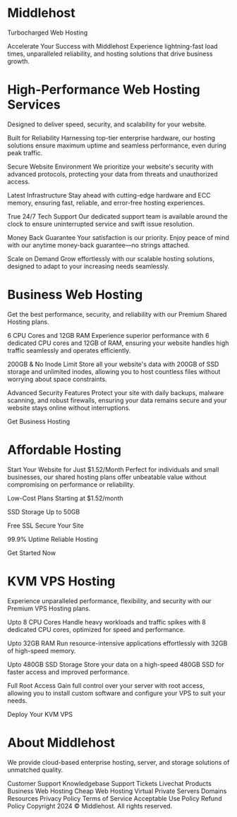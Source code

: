 # Middlehost
Turbocharged Web Hosting

Accelerate Your Success with Middlehost
Experience lightning-fast load times, unparalleled reliability, and hosting solutions that drive business growth.

# High-Performance Web Hosting Services
Designed to deliver speed, security, and scalability for your website.

Built for Reliability
Harnessing top-tier enterprise hardware, our hosting solutions ensure maximum uptime and seamless performance, even during peak traffic.

Secure Website Environment
We prioritize your website's security with advanced protocols, protecting your data from threats and unauthorized access.

Latest Infrastructure
Stay ahead with cutting-edge hardware and ECC memory, ensuring fast, reliable, and error-free hosting experiences.

True 24/7 Tech Support
Our dedicated support team is available around the clock to ensure uninterrupted service and swift issue resolution.

Money Back Guarantee
Your satisfaction is our priority. Enjoy peace of mind with our anytime money-back guarantee—no strings attached.

Scale on Demand
Grow effortlessly with our scalable hosting solutions, designed to adapt to your increasing needs seamlessly.


# Business Web Hosting
Get the best performance, security, and reliability with our Premium Shared Hosting plans.

6 CPU Cores and 12GB RAM
Experience superior performance with 6 dedicated CPU cores and 12GB of RAM, ensuring your website handles high traffic seamlessly and operates efficiently.

200GB & No Inode Limit
Store all your website's data with 200GB of SSD storage and unlimited inodes, allowing you to host countless files without worrying about space constraints.

Advanced Security Features
Protect your site with daily backups, malware scanning, and robust firewalls, ensuring your data remains secure and your website stays online without interruptions.

Get Business Hosting

# Affordable Hosting
Start Your Website for Just $1.52/Month
Perfect for individuals and small businesses, our shared hosting plans offer unbeatable value without compromising on performance or reliability.

Low-Cost Plans
Starting at $1.52/month

SSD Storage
Up to 50GB

Free SSL
Secure Your Site

99.9% Uptime
Reliable Hosting

Get Started Now


# KVM VPS Hosting
Experience unparalleled performance, flexibility, and security with our Premium VPS Hosting plans.

Upto 8 CPU Cores
Handle heavy workloads and traffic spikes with 8 dedicated CPU cores, optimized for speed and performance.

Upto 32GB RAM
Run resource-intensive applications effortlessly with 32GB of high-speed memory.

Upto 480GB SSD Storage
Store your data on a high-speed 480GB SSD for faster access and improved performance.

Full Root Access
Gain full control over your server with root access, allowing you to install custom software and configure your VPS to suit your needs.

Deploy Your KVM VPS


# About Middlehost
We provide cloud-based enterprise hosting, server, and storage solutions of unmatched quality.

Customer Support
Knowledgebase
Support Tickets
Livechat
Products
Business Web Hosting
Cheap Web Hosting
Virtual Private Servers
Domains
Resources
Privacy Policy
Terms of Service
Acceptable Use Policy
Refund Policy
Copyright 2024 © Middlehost. All rights reserved.